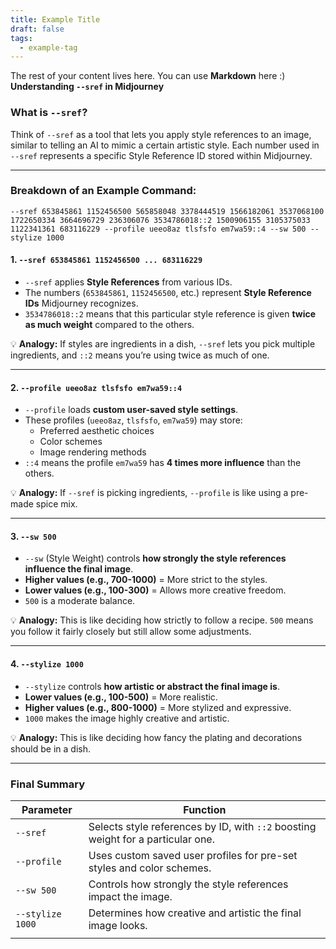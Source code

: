 ```yaml
---
title: Example Title
draft: false
tags:
  - example-tag
---
```

 
The rest of your content lives here. You can use **Markdown** here :) **Understanding `--sref` in Midjourney**

### **What is `--sref`?**

Think of `--sref` as a tool that lets you apply style references to an image, similar to telling an AI to mimic a certain artistic style. Each number used in `--sref` represents a specific Style Reference ID stored within Midjourney.

---

### **Breakdown of an Example Command:**

```plaintext
--sref 653845861 1152456500 565858048 3378444519 1566182061 3537068100 1722650334 3664696729 236306076 3534786018::2 1500906155 3105375033 1122341361 683116229 --profile ueeo8az tlsfsfo em7wa59::4 --sw 500 --stylize 1000
```

#### **1. `--sref 653845861 1152456500 ... 683116229`**

- `--sref` applies **Style References** from various IDs.
- The numbers (`653845861`, `1152456500`, etc.) represent **Style Reference IDs** Midjourney recognizes.
- `3534786018::2` means that this particular style reference is given **twice as much weight** compared to the others.

💡 **Analogy:** If styles are ingredients in a dish, `--sref` lets you pick multiple ingredients, and `::2` means you’re using twice as much of one.

---

#### **2. `--profile ueeo8az tlsfsfo em7wa59::4`**

- `--profile` loads **custom user-saved style settings**.
- These profiles (`ueeo8az`, `tlsfsfo`, `em7wa59`) may store:
    - Preferred aesthetic choices
    - Color schemes
    - Image rendering methods
- `::4` means the profile `em7wa59` has **4 times more influence** than the others.

💡 **Analogy:** If `--sref` is picking ingredients, `--profile` is like using a pre-made spice mix.

---

#### **3. `--sw 500`**

- `--sw` (Style Weight) controls **how strongly the style references influence the final image**.
- **Higher values (e.g., 700-1000)** = More strict to the styles.
- **Lower values (e.g., 100-300)** = Allows more creative freedom.
- `500` is a moderate balance.

💡 **Analogy:** This is like deciding how strictly to follow a recipe. `500` means you follow it fairly closely but still allow some adjustments.

---

#### **4. `--stylize 1000`**

- `--stylize` controls **how artistic or abstract the final image is**.
- **Lower values (e.g., 100-500)** = More realistic.
- **Higher values (e.g., 800-1000)** = More stylized and expressive.
- `1000` makes the image highly creative and artistic.

💡 **Analogy:** This is like deciding how fancy the plating and decorations should be in a dish.

---

### **Final Summary**

| Parameter        | Function                                                                         |
| ---------------- | -------------------------------------------------------------------------------- |
| `--sref`         | Selects style references by ID, with `::2` boosting weight for a particular one. |
| `--profile`      | Uses custom saved user profiles for pre-set styles and color schemes.            |
| `--sw 500`       | Controls how strongly the style references impact the image.                     |
| `--stylize 1000` | Determines how creative and artistic the final image looks.                      |
|                  |                                                                                  |
